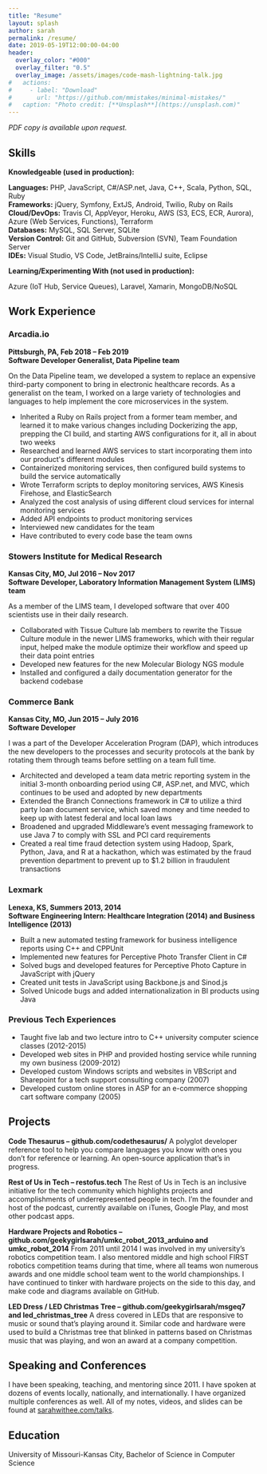 ```yaml
---
title: "Resume"
layout: splash
author: sarah
permalink: /resume/
date: 2019-05-19T12:00:00-04:00
header:
  overlay_color: "#000"
  overlay_filter: "0.5"
  overlay_image: /assets/images/code-mash-lightning-talk.jpg
#   actions:
#     - label: "Download"
#       url: "https://github.com/mmistakes/minimal-mistakes/"
#   caption: "Photo credit: [**Unsplash**](https://unsplash.com)"
---
```


_PDF copy is available upon request._

## Skills

**Knowledgeable (used in production):**

**Languages:** 	PHP, JavaScript, C#/ASP.net, Java, C++, Scala, Python, SQL, Ruby<br />
**Frameworks:** 	jQuery, Symfony, ExtJS, Android, Twilio, Ruby on Rails<br />
**Cloud/DevOps:** 	Travis CI, AppVeyor, Heroku, AWS (S3, ECS, ECR, Aurora), Azure (Web Services, Functions), Terraform <br />
**Databases:** 	MySQL, SQL Server, SQLite<br />
**Version Control:** 	Git and GitHub, Subversion (SVN), Team Foundation Server <br />
**IDEs:** 	Visual Studio, VS Code, JetBrains/IntelliJ suite, Eclipse<br />

**Learning/Experimenting With (not used in production):**

Azure (IoT Hub, Service Queues), Laravel, Xamarin, MongoDB/NoSQL

## Work Experience

### Arcadia.io
**Pittsburgh, PA, Feb 2018 – Feb 2019**<br />
**Software Developer Generalist, Data Pipeline team**

On the Data Pipeline team, we developed a system to replace an expensive third-party component to bring in electronic healthcare records. As a generalist on the team, I worked on a large variety of technologies and languages to help implement the core microservices in the system.
* Inherited a Ruby on Rails project from a former team member, and learned it to make various changes including Dockerizing the app, prepping the CI build, and starting AWS configurations for it, all in about two weeks
*	Researched and learned AWS services to start incorporating them into our product's different modules
*	Containerized monitoring services, then configured build systems to build the service automatically
*	Wrote Terraform scripts to deploy monitoring services, AWS Kinesis Firehose, and ElasticSearch
*	Analyzed the cost analysis of using different cloud services for internal monitoring services
*	Added API endpoints to product monitoring services
*	Interviewed new candidates for the team
*	Have contributed to every code base the team owns

### Stowers Institute for Medical Research
**Kansas City, MO, Jul 2016 – Nov 2017**<br />
**Software Developer, Laboratory Information Management System (LIMS) team**

As a member of the LIMS team, I developed software that over 400 scientists use in their daily research.
*	Collaborated with Tissue Culture lab members to rewrite the Tissue Culture module in the newer LIMS frameworks, which with their regular input, helped make the module optimize their workflow and speed up their data point entries
*	Developed new features for the new Molecular Biology NGS module
*	Installed and configured a daily documentation generator for the backend codebase

### Commerce Bank
**Kansas City, MO, Jun 2015 – July 2016**<br />
**Software Developer**

I was a part of the Developer Acceleration Program (DAP), which introduces the new developers to the processes and security protocols at the bank by rotating them through teams before settling on a team full time.
*	Architected and developed a team data metric reporting system in the initial 3-month onboarding period using C#, ASP.net, and MVC, which continues to be used and adopted by new departments
*	Extended the Branch Connections framework in C# to utilize a third party loan document service, which saved money and time needed to keep up with latest federal and local loan laws
*	Broadened and upgraded Middleware’s event messaging framework to use Java 7 to comply with SSL and PCI card requirements
*	Created a real time fraud detection system using Hadoop, Spark, Python, Java, and R at a hackathon, which was estimated by the fraud prevention department to prevent up to $1.2 billion in fraudulent transactions

### Lexmark
**Lenexa, KS, Summers 2013, 2014**<br />
**Software Engineering Intern: Healthcare Integration (2014) and Business Intelligence (2013)**
*	Built a new automated testing framework for business intelligence reports using C++ and CPPUnit
*	Implemented new features for Perceptive Photo Transfer Client in C#
*	Solved bugs and developed features for Perceptive Photo Capture in JavaScript with jQuery
*	Created unit tests in JavaScript using Backbone.js and Sinod.js
*	Solved Unicode bugs and added internationalization in BI products using Java

### Previous Tech Experiences
*	Taught five lab and two lecture intro to C++ university computer science classes (2012-2015)
*	Developed web sites in PHP and provided hosting service while running my own business (2009-2012)
*	Developed custom Windows scripts and websites in VBScript and Sharepoint for a tech support consulting company (2007)
*	Developed custom online stores in ASP for an e-commerce shopping cart software company (2005)

## Projects

**Code Thesaurus – github.com/codethesaurus/**
A polyglot developer reference tool to help you compare languages you know with ones you don’t for reference or learning. An open-source application that’s in progress.

**Rest of Us in Tech – restofus.tech**
The Rest of Us in Tech is an inclusive initiative for the tech community which highlights projects and accomplishments of underrepresented people in tech. I’m the founder and host of the podcast, currently available on iTunes, Google Play, and most other podcast apps.

**Hardware Projects and Robotics – github.com/geekygirlsarah/umkc_robot_2013_arduino and umkc_robot_2014**
From 2011 until 2014 I was involved in my university’s robotics competition team. I also mentored middle and high school FIRST robotics competition teams during that time, where all teams won numerous awards and one middle school team went to the world championships. I have continued to tinker with hardware projects on the side to this day, and make code and diagrams available on GitHub.

**LED Dress / LED Christmas Tree – github.com/geekygirlsarah/msgeq7 and led_christmas_tree**
A dress covered in LEDs that are responsive to music or sound that’s playing around it. Similar code and hardware were used to build a Christmas tree that blinked in patterns based on Christmas music that was playing, and won an award at a company competition.

## Speaking and Conferences

I have been speaking, teaching, and mentoring since 2011. I have spoken at dozens of events locally, nationally, and internationally. I have organized multiple conferences as well. All of my notes, videos, and slides can be found at [sarahwithee.com/talks](speaking/).


## Education
University of Missouri-Kansas City, Bachelor of Science in Computer Science
